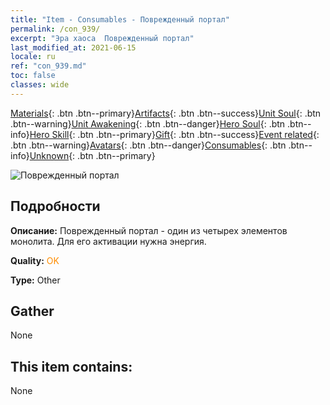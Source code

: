 ```yaml
---
title: "Item - Consumables - Поврежденный портал"
permalink: /con_939/
excerpt: "Эра хаоса  Поврежденный портал"
last_modified_at: 2021-06-15
locale: ru
ref: "con_939.md"
toc: false
classes: wide
---
```

 [Materials](/ItemsRU/){: .btn .btn--primary}[Artifacts](/ItemsRU/Artifacts/){: .btn .btn--success}[Unit Soul](/ItemsRU/UnitSoul/){: .btn .btn--warning}[Unit Awakening](/ItemsRU/UnitAwakening/){: .btn .btn--danger}[Hero Soul](/ItemsRU/HeroSoul/){: .btn .btn--info}[Hero Skill](/ItemsRU/HeroSkill/){: .btn .btn--primary}[Gift](/ItemsRU/Gift/){: .btn .btn--success}[Event related](/ItemsRU/Events/){: .btn .btn--warning}[Avatars](/ItemsRU/Avatars/){: .btn .btn--danger}[Consumables](/ItemsRU/Consumables/){: .btn .btn--info}[Unknown](/ItemsRU/Unknown/){: .btn .btn--primary}

 ![Поврежденный портал](/images/t/i_40027.png)

## Подробности
 **Описание:** Поврежденный портал - один из четырех элементов монолита. Для его активации нужна энергия.

 **Quality:** <span style="color: #FF8C00">OK</span>

 **Type:** Other

## Gather

  None

## This item contains:

  None

